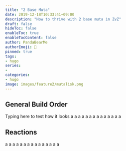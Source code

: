 ```yaml
---
title: "2 Base Muta"
date: 2019-12-18T10:33:41+09:00
description: "How to thrive with 2 base muta in ZvZ"
draft: false
hideToc: false
enableToc: true
enableTocContent: false
author: PandaBearMe
authorEmoji: 🐼
pinned: true
tags:
- hugo
series:
-
categories:
- hugo
image: images/feature2/mutalisk.png
---
```


## General Build Order
Typing here to test how it looks
a
a
a
a
a
a
a
a
a
a
a
a
a
a


## Reactions
a
a
a
a
a
a
a
a
a
a
a
a
a
a
a

